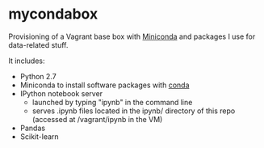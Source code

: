 # mycondabox

Provisioning of a Vagrant base box with [Miniconda](http://conda.pydata.org/miniconda.html) and packages I use for data-related stuff.

It includes:

 * Python 2.7
 * Miniconda to install software packages with [conda](https://github.com/conda/conda)
 * IPython notebook server
  	* launched by typing "ipynb" in the command line
  	* serves .ipynb files located in the ipynb/ directory of this repo (accessed at /vagrant/ipynb in the VM)
 * Pandas
 * Scikit-learn
